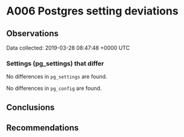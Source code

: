 # A006 Postgres setting deviations #

## Observations ##
Data collected: 2019-03-28 08:47:48 +0000 UTC  

### Settings (pg_settings) that differ ###

No differences in `pg_settings` are found.


No differences in `pg_config` are found.



## Conclusions ##


## Recommendations ##

